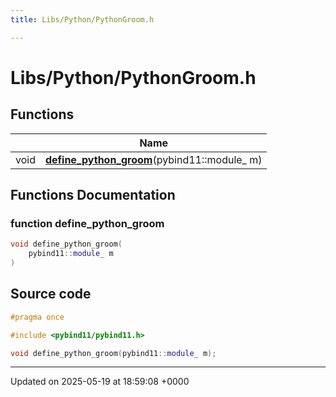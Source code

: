 ```yaml
---
title: Libs/Python/PythonGroom.h

---
```


# Libs/Python/PythonGroom.h



## Functions

|                | Name           |
| -------------- | -------------- |
| void | **[define_python_groom](../Files/PythonGroom_8h.md#function-define-python-groom)**(pybind11::module_ m) |


## Functions Documentation

### function define_python_groom

```cpp
void define_python_groom(
    pybind11::module_ m
)
```




## Source code

```cpp
#pragma once

#include <pybind11/pybind11.h>

void define_python_groom(pybind11::module_ m);
```


-------------------------------

Updated on 2025-05-19 at 18:59:08 +0000
